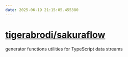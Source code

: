 ```yaml
---
date: 2025-06-19 21:15:05.455380
---
```


# [tigerabrodi/sakuraflow](https://github.com/tigerabrodi/sakuraflow)

generator functions utilities for TypeScript data streams